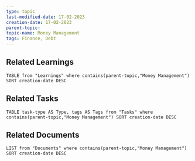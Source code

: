 ```yaml
---
type: topic
last-modified-date: 17-02-2023
creation-date: 17-02-2023
parent-topic: 
topic-name: Money Management
tags: Finance, Debt
---
```


## Related Learnings
```dataview
TABLE from "Learnings" where contains(parent-topic,"Money Management") SORT creation-date DESC
```


## Related Tasks
```dataview
TABLE task-type AS Type, tags AS Tags from "Tasks" where contains(parent-topic,"Money Management") SORT creation-date DESC
```

## Related Documents
```dataview
LIST from "Documents" where contains(parent-topic,"Money Management") SORT creation-date DESC
```
